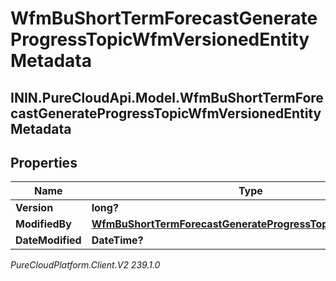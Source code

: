# WfmBuShortTermForecastGenerateProgressTopicWfmVersionedEntityMetadata

## ININ.PureCloudApi.Model.WfmBuShortTermForecastGenerateProgressTopicWfmVersionedEntityMetadata

## Properties

|Name | Type | Description | Notes|
|------------ | ------------- | ------------- | -------------|
| **Version** | **long?** |  | [optional] |
| **ModifiedBy** | [**WfmBuShortTermForecastGenerateProgressTopicUserReference**](WfmBuShortTermForecastGenerateProgressTopicUserReference) |  | [optional] |
| **DateModified** | **DateTime?** |  | [optional] |



_PureCloudPlatform.Client.V2 239.1.0_
